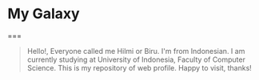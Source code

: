 # My Galaxy
===
> Hello!, Everyone called me Hilmi or Biru. I'm from Indonesian. I am currently studying at University of Indonesia, Faculty of Computer Science. This is my repository of web profile.
> Happy to visit, thanks!


